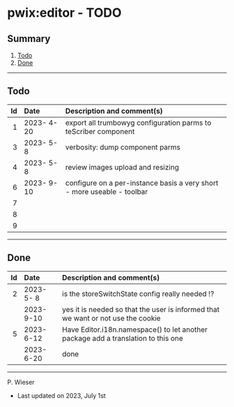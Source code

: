 # pwix:editor - TODO

## Summary

1. [Todo](#todo)
2. [Done](#done)

---
## Todo

|   Id | Date       | Description and comment(s) |
| ---: | :---       | :---                       |
|    1 | 2023- 4-20 | export all trumbowyg configuration parms to teScriber component |
|    3 | 2023- 5- 8 | verbosity: dump component parms |
|    4 | 2023- 5- 8 | review images upload and resizing |
|    6 | 2023- 9-10 | configure on a per-instance basis a very short - more useable - toolbar  |
|    7 |  |  |
|    8 |  |  |
|    9 |  |  |

---
## Done

|   Id | Date       | Description and comment(s) |
| ---: | :---       | :---                       |
|    2 | 2023- 5- 8 | is the storeSwitchState config really needed !? |
|      | 2023- 9-10 | yes it is needed so that the user is informed that we want or not use the cookie |
|    5 | 2023- 6-12 | Have Editor.i18n.namespace() to let another package add a translation to this one |
|      | 2023- 6-20 | done |

---
P. Wieser
- Last updated on 2023, July 1st

